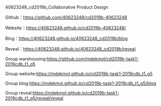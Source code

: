 40623248_cd2019b_Collaborative Product Design

Github：https://github.com/40623248/cd2019b-40623248

Website：https://40623248.github.io/cd2019b-40623248/

Blog：https://40623248.github.io/40623248_cd2019b/blog

Reveal：https://40623248.github.io/40623248_cd2019b/reveal

Group warehousing:https://github.com/mdekmol/cd2019b-task1-2019cdb_t1_g5

Group website:https://mdekmol.github.io/cd2019b-task1-2019cdb_t1_g5

Group blog:https://mdekmol.github.io/cd2019b-task1-2019cdb_t1_g5/blog

Group reveal:https://mdekmol.github.io/cd2019b-task1-2019cdb_t1_g5/reveal/reveal
